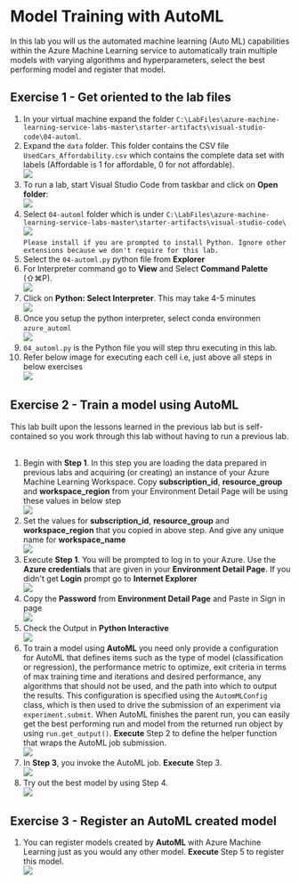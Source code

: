 # Model Training with AutoML

In this lab you will us the automated machine learning (Auto ML) capabilities within the Azure Machine Learning service to automatically train multiple models with varying algorithms and hyperparameters, select the best performing model and register that model.

## Exercise 1 - Get oriented to the lab files

1. In your virtual machine expand the folder `C:\LabFiles\azure-machine-learning-service-labs-master\starter-artifacts\visual-studio-code\04-automl`.<br/>
2. Expand the `data` folder. This folder contains the CSV file `UsedCars_Affordability.csv` which contains the complete data set with labels (Affordable is 1 for affordable, 0 for not affordable).<br/>
<img src="images/data1.jpg"/><br/>
3. To run a lab, start Visual Studio Code from taskbar and click on **Open folder**:<br/>
<img src="images/code.jpg"/><br/>
4. Select `04-automl` folder which is under `C:\LabFiles\azure-machine-learning-service-labs-master\starter-artifacts\visual-studio-code\`<br/>
<img src="images/auto.jpg"/><br/>
``
Please install if you are prompted to install Python. Ignore other extensions because we don't require for this lab.
``
5. Select the `04-automl.py` python file from **Explorer**<br/>
6. For Interpreter command go to **View** and Select **Command Palette** (⇧⌘P).<br/>
<img src="images/lab26.jpg"/><br/>
7. Click on **Python: Select Interpreter**. This may take 4-5 minutes<br/>
<img src="images/select.jpg"/><br/>
8. Once you setup the python interpreter, select conda environmen `azure_automl`<br/>
<img src="images/python.jpg"/><br/>
9. `04_automl.py` is the Python file you will step thru executing in this lab.<br/>
10. Refer below image for executing each cell i.e, just above all steps in below exercises<br/>
<img src="images/lab04.jpg"/><br/>

## Exercise 2 - Train a model using AutoML

This lab built upon the lessons learned in the previous lab but is self-contained so you work through this lab without having to run a previous lab.<br/><br/>
1. Begin with **Step 1**. In this step you are loading the data prepared in previous labs and acquiring (or creating) an instance of your Azure Machine Learning Workspace. Copy **subscription_id**, **resource_group** and **workspace_region** from your Environment Detail Page will be using these values in below step<br/>
<img src="images/env.jpg"/><br/>
2. Set the values for **subscription_id**, **resource_group** and **workspace_region** that you copied in above step. And give any unique name for **workspace_name**<br/>
<img src="images/aut.jpg"/><br/>
3. Execute **Step 1**. You will be prompted to log in to your Azure. Use the **Azure credentials** that are given in your **Environment Detail Page**. If you didn't get **Login** prompt go to **Internet Explorer**<br/>
<img src="images/sign.jpg"/><br/>
4. Copy the **Password** from **Environment Detail Page** and Paste in Sign in page<br/>
<img src="images/pass.jpg"/><br/>
5. Check the Output in **Python Interactive**<br/>
<img src="images/lab21.jpg"/><br/>
6. To train a model using **AutoML** you need only provide a configuration for AutoML that defines items such as the type of model (classification or regression), the performance metric to optimize, exit criteria in terms of max training time and iterations and desired performance, any algorithms that should not be used, and the path into which to output the results. This configuration is specified using the `AutomMLConfig` class, which is then used to drive the submission of an experiment via `experiment.submit`. When AutoML finishes the parent run, you can easily get the best performing run and model from the returned run object by using `run.get_output()`. **Execute** Step 2 to define the helper function that wraps the AutoML job submission.<br/>
<img src="images/lab22.jpg"/><br/>
7. In **Step 3**, you invoke the AutoML job. **Execute** Step 3.<br/>
<img src="images/lab23.jpg"/><br/>
8. Try out the best model by using Step 4.<br/>
<img src="images/lab24.jpg"/><br/>

## Exercise 3 - Register an AutoML created model

1. You can register models created by **AutoML** with Azure Machine Learning just as you would any other model. **Execute** Step 5 to register this model.<br/>
<img src="images/lab25.jpg"/><br/>
